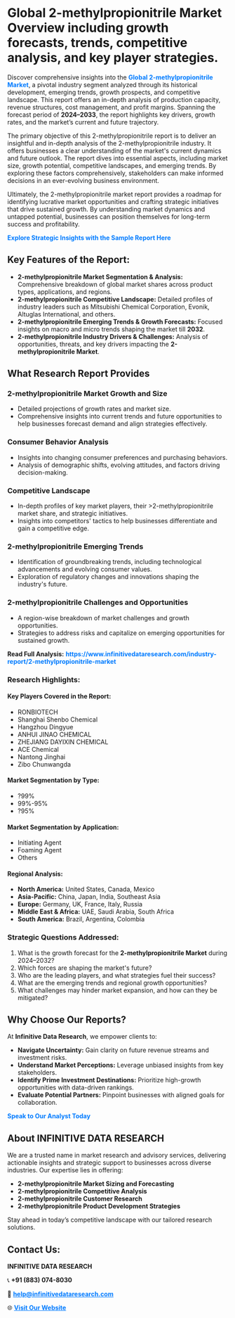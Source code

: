 <h1>Global 2-methylpropionitrile Market Overview including growth forecasts, trends, competitive analysis, and key player strategies.</h1>
<p>
Discover comprehensive insights into the 
<a href="https://www.infinitivedataresearch.com/industry-report/2-methylpropionitrile-market" rel="dofollow" style="color: #007BFF; text-decoration: none;"><strong>Global 2-methylpropionitrile Market</strong></a>, a pivotal industry segment analyzed through its historical development, emerging trends, growth prospects, and competitive landscape. This report offers an in-depth analysis of production capacity, revenue structures, cost management, and profit margins. Spanning the forecast period of <strong>2024–2033</strong>, the report highlights key drivers, growth rates, and the market’s current and future trajectory.
</p>
<p>
The primary objective of this 2-methylpropionitrile report is to deliver an insightful and in-depth analysis of the 2-methylpropionitrile industry. It offers businesses a clear understanding of the market's current dynamics and future outlook. The report dives into essential aspects, including market size, growth potential, competitive landscapes, and emerging trends. By exploring these factors comprehensively, stakeholders can make informed decisions in an ever-evolving business environment.
</p>
<p>
Ultimately, the 2-methylpropionitrile market report provides a roadmap for identifying lucrative market opportunities and crafting strategic initiatives that drive sustained growth. By understanding market dynamics and untapped potential, businesses can position themselves for long-term success and profitability.
</p>
<p>
<a href="https://www.infinitivedataresearch.com/request-sample/reportId=105362" style="color: #007BFF; text-decoration: none;"><strong>Explore Strategic Insights with the Sample Report Here</strong></a>
</p>

<h2>Key Features of the Report:</h2>
<ul>
<li><strong>2-methylpropionitrile Market Segmentation & Analysis:</strong> Comprehensive breakdown of global market shares across product types, applications, and regions.</li>
<li><strong>2-methylpropionitrile Competitive Landscape:</strong> Detailed profiles of industry leaders such as Mitsubishi Chemical Corporation, Evonik, Altuglas International, and others.</li>
<li><strong>2-methylpropionitrile Emerging Trends & Growth Forecasts:</strong> Focused insights on macro and micro trends shaping the market till <strong>2032</strong>.</li>
<li><strong>2-methylpropionitrile Industry Drivers & Challenges:</strong> Analysis of opportunities, threats, and key drivers impacting the <strong>2-methylpropionitrile Market</strong>.</li>
</ul>

<h2>What Research Report Provides</h2>
<h3>2-methylpropionitrile Market Growth and Size</h3>
<ul>
<li>Detailed projections of growth rates and market size.</li>
<li>Comprehensive insights into current trends and future opportunities to help businesses forecast demand and align strategies effectively.</li>
</ul>

<h3>Consumer Behavior Analysis</h3>
<ul>
<li>Insights into changing consumer preferences and purchasing behaviors.</li>
<li>Analysis of demographic shifts, evolving attitudes, and factors driving decision-making.</li>
</ul>

<h3>Competitive Landscape</h3>
<ul>
<li>In-depth profiles of key market players, their >2-methylpropionitrile market share, and strategic initiatives.</li>
<li>Insights into competitors' tactics to help businesses differentiate and gain a competitive edge.</li>
</ul>

<h3>2-methylpropionitrile Emerging Trends</h3>
<ul>
<li>Identification of groundbreaking trends, including technological advancements and evolving consumer values.</li>
<li>Exploration of regulatory changes and innovations shaping the industry's future.</li>
</ul>

<h3>2-methylpropionitrile Challenges and Opportunities</h3>
<ul>
<li>A region-wise breakdown of market challenges and growth opportunities.</li>
<li>Strategies to address risks and capitalize on emerging opportunities for sustained growth.</li>
</ul>
<p><strong>Read Full Analysis:</strong> <a href="https://www.infinitivedataresearch.com/industry-report/2-methylpropionitrile-market" rel="dofollow" style="color: #007BFF; text-decoration: none;"><strong>https://www.infinitivedataresearch.com/industry-report/2-methylpropionitrile-market</strong></a></p>
<h3>Research Highlights:</h3>
<h4>Key Players Covered in the Report:</h4>
<ul><li>RONBIOTECH</li><li>Shanghai Shenbo Chemical</li><li>Hangzhou Dingyue</li><li>ANHUI JINAO CHEMICAL</li><li>ZHEJIANG DAYIXIN CHEMICAL</li><li>ACE Chemical</li><li>Nantong Jinghai</li><li>Zibo Chunwangda</li></ul>
<h4>Market Segmentation by Type:</h4>
<ul><li>?99%</li><li>99%-95%</li><li>?95%</li></ul>
<h4>Market Segmentation by Application:</h4>
<ul><li>Initiating Agent</li><li>Foaming Agent</li><li>Others</li></ul>

<h4>Regional Analysis:</h4>
<ul>
<li><strong>North America:</strong> United States, Canada, Mexico</li>
<li><strong>Asia-Pacific:</strong> China, Japan, India, Southeast Asia</li>
<li><strong>Europe:</strong> Germany, UK, France, Italy, Russia</li>
<li><strong>Middle East & Africa:</strong> UAE, Saudi Arabia, South Africa</li>
<li><strong>South America:</strong> Brazil, Argentina, Colombia</li>
</ul>

<h3>Strategic Questions Addressed:</h3>
<ol>
<li>What is the growth forecast for the <strong>2-methylpropionitrile Market</strong> during 2024–2032?</li>
<li>Which forces are shaping the market's future?</li>
<li>Who are the leading players, and what strategies fuel their success?</li>
<li>What are the emerging trends and regional growth opportunities?</li>
<li>What challenges may hinder market expansion, and how can they be mitigated?</li>
</ol>

<h2>Why Choose Our Reports?</h2>
<p>At <strong>Infinitive Data Research</strong>, we empower clients to:</p>
<ul>
<li><strong>Navigate Uncertainty:</strong> Gain clarity on future revenue streams and investment risks.</li>
<li><strong>Understand Market Perceptions:</strong> Leverage unbiased insights from key stakeholders.</li>
<li><strong>Identify Prime Investment Destinations:</strong> Prioritize high-growth opportunities with data-driven rankings.</li>
<li><strong>Evaluate Potential Partners:</strong> Pinpoint businesses with aligned goals for collaboration.</li>
</ul>
<p><a href="https://www.infinitivedataresearch.com/industry-report/2-methylpropionitrile-market" rel="dofollow" style="color: #007BFF; text-decoration: none;"><strong>Speak to Our Analyst Today</strong></a></p>

<h2>About INFINITIVE DATA RESEARCH</h2>
<p>We are a trusted name in market research and advisory services, delivering actionable insights and strategic support to businesses across diverse industries. Our expertise lies in offering:</p>
<ul>
<li><strong>2-methylpropionitrile Market Sizing and Forecasting</strong></li>
<li><strong>2-methylpropionitrile Competitive Analysis</strong></li>
<li><strong>2-methylpropionitrile Customer Research</strong></li>
<li><strong>2-methylpropionitrile Product Development Strategies</strong></li>
</ul>
<p>Stay ahead in today’s competitive landscape with our tailored research solutions.</p>

<h2>Contact Us:</h2>
<p><strong>INFINITIVE DATA RESEARCH</strong></p>
<p>📞 <strong>+91 (883) 074-8030</strong></p>
<p>📧 <strong><a href="mailto:help@infinitivedataresearch.com" style="color: #007BFF;">help@infinitivedataresearch.com</a></strong></p>
<p>🌐 <strong><a href="https://www.infinitivedataresearch.com" rel="dofollow" style="color: #007BFF;">Visit Our Website</a></strong></p>
